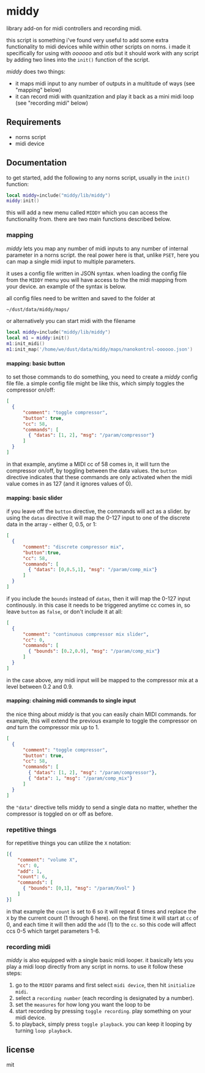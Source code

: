 # middy

library add-on for midi controllers and recording midi.

this script is something i've found very useful to add some extra functionality to midi devices while within other scripts on norns. i made it specifically for using with *oooooo* and *otis* but it should work with any script by adding two lines into the `init()` function of the script.

*middy* does two things:

- it maps midi input to any number of outputs in a multitude of ways (see "mapping" below)
- it can record midi with quanitzation and play it back as a mini midi loop (see "recording midi" below)

## Requirements

- norns script
- midi device

## Documentation

to get started, add the following to any norns script, usually in the `init()` function:

```lua
local middy=include("middy/lib/middy")
middy:init()
```

this will add a new menu called `MIDDY` which you can access the functionality from. there are two main functions described below.

### mapping

*middy* lets you map any number of midi inputs to any number of internal parameter in a norns script. the real power here is that, unlike `PSET`, here you can map a single midi input to multiple parameters. 

it uses a config file written in JSON syntax. when loading the config file from the `MIDDY` menu you will have access to the the midi mapping from your device. an example of the syntax is below.

all config files need to be written and saved to the folder at

```bash
~/dust/data/middy/maps/
```

or alternatively you can start midi with the filename

```lua
local middy=include("middy/lib/middy")
local m1 = middy:init()
m1:init_midi()
m1:init_map('/home/we/dust/data/middy/maps/nanokontrol-oooooo.json')
```


#### mapping: basic button

to set those commands to do something, you need to create a *middy* config file file. a simple config file might be like this, which simply toggles the compressor on/off:

```json
[
  {
      "comment": "toggle compressor",
      "button": true,
      "cc": 58,
      "commands": [ 
        { "datas": [1, 2], "msg": "/param/compressor"} 
      ]
  }
]
```

in that example, anytime a MIDI cc of 58 comes in, it will turn the compressor on/off, by toggling between the data values. the `button` directive indicates that these commands are only activated when the midi value comes in as 127 (and it ignores values of 0).

#### mapping: basic slider

if you leave off the `button` directive, the commands will act as a slider. by using the `datas` directive it will map the 0-127 input to one of the discrete data in the array - either 0, 0.5, or 1:

```json
[
  {
      "comment": "discrete compressor mix",
      "button":true,
      "cc": 58,
      "commands": [ 
        { "datas": [0,0.5,1], "msg": "/param/comp_mix"} 
      ]
  }
]
```

if you include the `bounds` instead of `datas`, then it will map the 0-127 input continously. in this case it needs to be triggered anytime cc comes in, so leave `button` as `false`, or don't include it at all:

```json
[
  {
      "comment": "continuous compressor mix slider",
      "cc": 0,
      "commands": [ 
        { "bounds": [0.2,0.9], "msg": "/param/comp_mix"} 
      ]
  }
]
```

in the case above, any midi input will be mapped to the compressor mix at a level between 0.2 and 0.9.

#### mapping: chaining midi commands to single input

the nice thing about *middy* is that you can easily chain MIDI commands. for example, this will extend the previous example to toggle the compressor on *and* turn the compressor mix up to 1.

```json
[
  {
      "comment": "toggle compressor",
      "button": true,
      "cc": 58,
      "commands": [ 
        { "datas": [1, 2], "msg": "/param/compressor"},
        { "data": 1, "msg": "/param/comp_mix"}
      ]
  }
]
```

the `"data"` directive tells middy to send a single data no matter, whether the compressor is toggled on or off as before.

### repetitive things

for repetitive things you can utilize the `X` notation:

```json
[{
    "comment": "volume X",
    "cc": 0,
    "add": 1,
    "count": 6,
    "commands": [
      { "bounds": [0,1], "msg": "/param/Xvol" }
    ]
}]
```

in that example the `count` is set to 6 so it will repeat 6 times and replace the `X` by the current count (1 through 6 here). on the first time it will start at `cc` of 0, and each time it will then add the `add` (1) to the `cc`. so this code will affect ccs 0-5 which target parameters 1-6.

### recording midi

*middy* is also equipped with a single basic midi looper. it basically lets you play a midi loop directly from any script in norns. to use it follow these steps:

1. go to the `MIDDY` params and first select `midi device`, then hit `initialize midi`.
2. select a `recording number` (each recording is designated by a number).
3. set the `measures` for how long you want the loop to be
4. start recording by pressing `toggle recording`. play something on your midi device.  
5. to playback, simply press `toggle playback`. you can keep it looping by turning `loop playback`.

## license

mit
